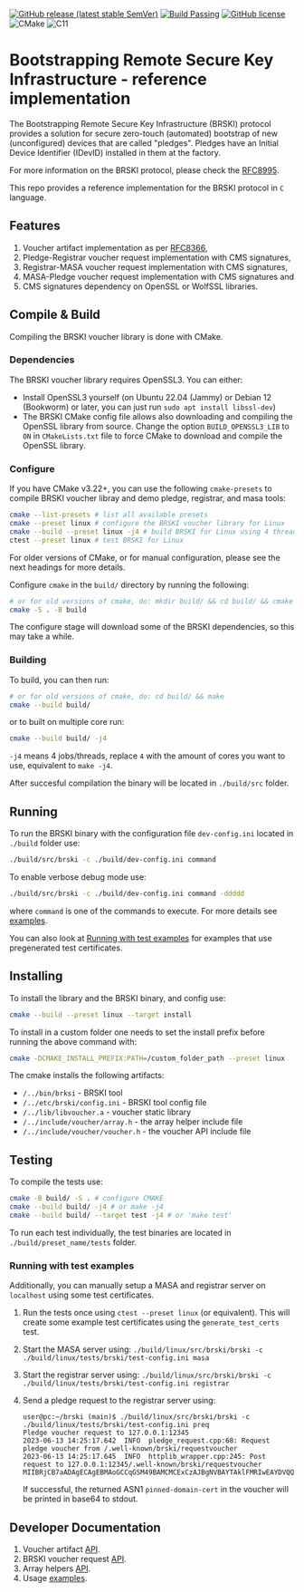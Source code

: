 [![GitHub release (latest stable SemVer)](https://img.shields.io/github/v/release/nqminds/brski?label=stable&logo=github&sort=semver)](https://github.com/nqminds/brski/releases)
[![Build Passing](https://github.com/nqminds/brski/actions/workflows/codeql.yml/badge.svg)](https://github.com/nqminds/brski/actions/workflows/codeql.yml)
[![GitHub license](https://img.shields.io/github/license/nqminds/brski)](https://github.com/nqminds/brski/blob/main/LICENSE)
![CMake](https://img.shields.io/badge/CMake-%23008FBA.svg?logo=cmake&logoColor=white)
![C11](https://img.shields.io/badge/C11-informational.svg?logo=c)
# Bootstrapping Remote Secure Key Infrastructure - reference implementation

The Bootstrapping Remote Secure Key Infrastructure (BRSKI) protocol provides a solution for secure zero-touch (automated) bootstrap of new (unconfigured) devices that are called "pledges". Pledges have an Initial Device Identifier (IDevID) installed in them at the factory.

For more information on the BRSKI protocol, please check the [RFC8995](https://www.rfc-editor.org/rfc/rfc8995.html).

This repo provides a reference implementation for the BRSKI protocol in `C` language.

## Features
1. Voucher artifact implementation as per [RFC8366](https://www.rfc-editor.org/info/rfc8366),
2. Pledge-Registrar voucher request implementation with CMS signatures,
3. Registrar-MASA voucher request implementation with CMS signatures,
4. MASA-Pledge voucher request implementation with CMS signatures and
5. CMS signatures dependency on OpenSSL or WolfSSL libraries.

## Compile & Build

Compiling the BRSKI voucher library is done with CMake.

### Dependencies

The BRSKI voucher library requires OpenSSL3. You can either:
  - Install OpenSSL3 yourself
    (on Ubuntu 22.04 (Jammy) or Debian 12 (Bookworm) or later, you can just run `sudo apt install libssl-dev`)
  - The BRSKI CMake config file allows also downloading and compiling the OpenSSL library from source.
    Change the option `BUILD_OPENSSL3_LIB` to `ON` in `CMakeLists.txt` file to force CMake to download and compile the OpenSSL library.

### Configure

If you have CMake v3.22+, you can use the following `cmake-presets` to compile BRSKI voucher libray and demo pledge, registrar, and masa tools:

```bash
cmake --list-presets # list all available presets
cmake --preset linux # configure the BRSKI voucher library for Linux
cmake --build --preset linux -j4 # build BRSKI for Linux using 4 threads
ctest --preset linux # test BRSKI for Linux
```
For older versions of CMake, or for manual configuration, please see the next headings for more details.

Configure `cmake` in the `build/` directory by running the following:

```bash
# or for old versions of cmake, do: mkdir build/ && cd build/ && cmake ..
cmake -S . -B build
```

The configure stage will download some of the BRSKI dependencies, so this may take a while.

### Building

To build, you can then run:

```bash
# or for old versions of cmake, do: cd build/ && make
cmake --build build/
```

or to built on multiple core run:

```bash
cmake --build build/ -j4
```

`-j4` means 4 jobs/threads, replace `4` with the amount of cores you want to use, equivalent to `make -j4`.

After succesful compilation the binary will be located in `./build/src` folder.


## Running

To run the BRSKI binary with the configuration file `dev-config.ini` located in `./build` folder use:

```bash
./build/src/brski -c ./build/dev-config.ini command
```

To enable verbose debug mode use:

```bash
./build/src/brski -c ./build/dev-config.ini command -ddddd
```
where `command` is one of the commands to execute. For more details see [examples](./docs/usage.md).

You can also look at [Running with test examples](#running-with-test-examples)
for examples that use pregenerated test certificates.

## Installing

To install the library and the BRSKI binary, and config use:
```bash
cmake --build --preset linux --target install
```

To install in a custom folder one needs to set the install prefix before running the above command with:
```bash
cmake -DCMAKE_INSTALL_PREFIX:PATH=/custom_folder_path --preset linux
```

The cmake installs the following artifacts:
- `/../bin/brksi` - BRSKI tool
- `/../etc/brski/config.ini` - BRSKI tool config file
- `/../lib/libvoucher.a` - voucher static library
- `/../include/voucher/array.h` - the array helper include file
- `/../include/voucher/voucher.h` - the voucher API include file

## Testing

To compile the tests use:

```bash
cmake -B build/ -S . # configure CMAKE
cmake --build build/ -j4 # or make -j4
cmake --build build/ --target test -j4 # or 'make test'
```

To run each test individually, the test binaries are located in `./build/preset_name/tests` folder.

### Running with test examples

Additionally, you can manually setup a MASA and registrar server on `localhost`
using some test certificates.

 1. Run the tests once using `ctest --preset linux` (or equivalent).
    This will create some example test certificates using the
    `generate_test_certs` test.
 2. Start the MASA server using:
    `./build/linux/src/brski/brski -c ./build/linux/tests/brski/test-config.ini masa`
 3. Start the registrar server using:
    `./build/linux/src/brski/brski -c ./build/linux/tests/brski/test-config.ini registrar`
 4. Send a pledge request to the registrar server using:

    ```console
    user@pc:~/brski (main)$ ./build/linux/src/brski/brski -c ./build/linux/tests/brski/test-config.ini preq
    Pledge voucher request to 127.0.0.1:12345
    2023-06-13 14:25:17.642  INFO  pledge_request.cpp:68: Request pledge voucher from /.well-known/brski/requestvoucher
    2023-06-13 14:25:17.645  INFO  httplib_wrapper.cpp:245: Post request to 127.0.0.1:12345/.well-known/brski/requestvoucher
    MIIBRjCB7aADAgECAgEBMAoGCCqGSM49BAMCMCExCzAJBgNVBAYTAklFMRIwEAYDVQQDDAlsZGV2aWQtY2EwHhcNMjMwNjEzMTMyNTE3WhcNMjMwNjI3MjAyMTI0WjAqMQswCQYDVQQGEwJJRTEbMBkGA1UEAwwScGlubmVkLWRvbWFpbi1tZXRhMFkwEwYHKoZIzj0CAQYIKoZIzj0DAQcDQgAE7BCjjmrshoAmneAJd8/D2iIPCkBbbcGoSX0fcvoxUAjCNIUyC9mhHAe8pAV2MFiJdngshvaXyhpYHm0iC4Qi36MNMAswCQYDVR0TBAIwADAKBggqhkjOPQQDAgNIADBFAiEA1gT++JfiP522ddkCTKtzOyU8MOFa8+u4owvWPK+O2nkCIG/hDl1nFzDWQMIthyXxOUinL7crA9w2ZCW/6pwnhYX2
    ```

    If successful, the returned ASN1 `pinned-domain-cert` in the voucher will be
    printed in base64 to stdout.

## Developer Documentation

1. Voucher artifact [API](./docs/voucher.md).
2. BRSKI voucher request [API](./docs/brski.md).
3. Array helpers [API](./docs/array.md).
4. Usage [examples](./docs/usage.md).
